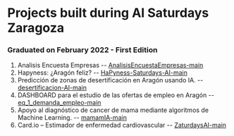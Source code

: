 # Projects built during AI Saturdays Zaragoza

### Graduated on February 2022 - First Edition

1) Analisis Encuesta Empresas -- [AnalisisEncuestaEmpresas-main](https://github.com/SaturdaysAI/Projects/tree/master/Zaragoza/AnalisisEncuestaEmpresas-main)
2) Hapyness: ¿Aragón feliz? -- [HaPyness-Saturdays-AI-main](https://github.com/SaturdaysAI/Projects/tree/master/Zaragoza/HaPyness-Saturdays-AI-main/HaPyness-Saturdays-AI-main)
3) Predicción de zonas de desertificación en Aragón usando IA. -- [desertificacion-AI-main](https://github.com/SaturdaysAI/Projects/tree/master/Zaragoza/desertificacion-AI-main/desertificacion-AI-main)
4) DASHBOARD para el estudio de las ofertas de empleo en Aragón -- [eq_1_demanda_empleo-main](https://github.com/SaturdaysAI/Projects/tree/master/Zaragoza/eq_1_demanda_empleo-main/eq_1_demanda_empleo-main)
5) Apoyo al diagnóstico de cancer de mama mediante algoritmos de Machine Learning. -- [mamamIA-main](https://github.com/SaturdaysAI/Projects/tree/master/Zaragoza/mamamIA-main/mamamIA-main)
6) Card.io – Estimador de enfermedad cardiovascular -- [ZaturdaysAI-main](https://github.com/SaturdaysAI/Projects/tree/master/Zaragoza/ZaturdaysAI-main/ZaturdaysAI-main)
